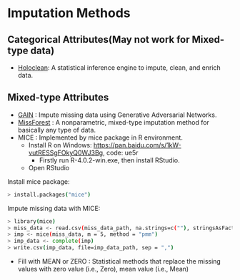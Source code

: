 # Imputation Methods


## Categorical Attributes(May not work for Mixed-type data)
* [Holoclean](https://github.com/HoloClean/holoclean): A statistical inference engine to impute, clean, and enrich data.

## Mixed-type Attributes
* [GAIN](https://github.com/ruclty/CorruptAdaptation/tree/master/imputation/GAIN) : Impute missing data using Generative Adversarial Networks.
* [MissForest](https://github.com/stekhoven/missForest) : A nonparametric, mixed-type imputation method for basically any type of data.
* MICE : Implemented by mice package in R environment.
    * Install R on Windows: <https://pan.baidu.com/s/1kW-vutRESSgFOkyQ0WJ3Bg>, code: ue5r
        * Firstly run R-4.0.2-win.exe, then install RStudio.
    * Open RStudio
    
Install mice package:
```sh
> install.packages("mice")
```
Impute missing data with MICE:

```sh
> library(mice)
> miss_data <- read.csv(miss_data_path, na.strings=c(""), stringsAsFactors = TRUE)
> imp <- mice(miss_data, m = 5, method = "pmm")
> imp_data <- complete(imp)
> write.csv(imp_data, file=imp_data_path, sep = ",")
```
* Fill with MEAN or ZERO : Statistical methods that replace the missing values with zero value (i.e., Zero), mean value (i.e., Mean)
